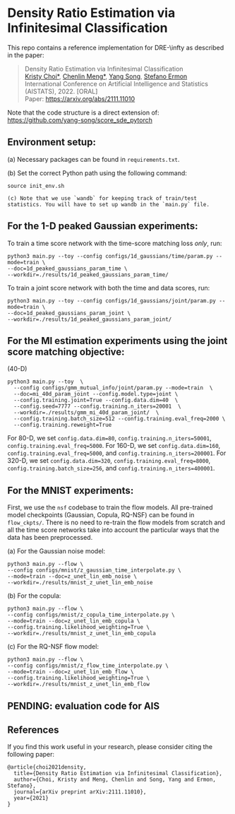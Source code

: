 # Density Ratio Estimation via Infinitesimal Classification

This repo contains a reference implementation for DRE-\infty as described in the paper:
> Density Ratio Estimation via Infinitesimal Classification </br>
> [Kristy Choi*](http://kristychoi.com/), [Chenlin Meng*](https://cs.stanford.edu/~chenlin/), [Yang Song](https://yang-song.github.io/), [Stefano Ermon](https://cs.stanford.edu/~ermon/) </br>
> International Conference on Artificial Intelligence and Statistics (AISTATS), 2022. [ORAL] </br>
> Paper: https://arxiv.org/abs/2111.11010 </br>

Note that the code structure is a direct extension of: https://github.com/yang-song/score_sde_pytorch


## Environment setup:
(a) Necessary packages can be found in `requirements.txt`.

(b) Set the correct Python path using the following command:
```
source init_env.sh

(c) Note that we use `wandb` for keeping track of train/test statistics. You will have to set up wandb in the `main.py` file.
```

## For the 1-D peaked Gaussian experiments:
To train a time score network with the time-score matching loss *only*, run:
```
python3 main.py --toy --config configs/1d_gaussians/time/param.py --mode=train \
--doc=1d_peaked_gaussians_param_time \
--workdir=./results/1d_peaked_gaussians_param_time/
 ```

 To train a joint score network with both the time and data scores, run: 
 ```
 python3 main.py --toy --config configs/1d_gaussians/joint/param.py --mode=train \
--doc=1d_peaked_gaussians_param_joint \
--workdir=./results/1d_peaked_gaussians_param_joint/
```

## For the MI estimation experiments using the joint score matching objective:
(40-D)
```
python3 main.py --toy  \
  --config configs/gmm_mutual_info/joint/param.py --mode=train  \
  --doc=mi_40d_param_joint --config.model.type=joint \
  --config.training.joint=True --config.data.dim=40  \
  --config.seed=7777 --config.training.n_iters=20001  \
  --workdir=./results/gmm_mi_40d_param_joint/  \
  --config.training.batch_size=512 --config.training.eval_freq=2000 \
  --config.training.reweight=True
```
For 80-D, we set `config.data.dim=80`, `config.training.n_iters=50001`, `config.training.eval_freq=5000`. For 160-D, we set `config.data.dim=160`, `config.training.eval_freq=5000`, and `config.training.n_iters=200001`. For 320-D, we set `config.data.dim=320`, `config.training.eval_freq=8000`, `config.training.batch_size=256`, and `config.training.n_iters=400001`.


## For the MNIST experiments:
First, we use the `nsf` codebase to train the flow models. All pre-trained model checkpoints (Gaussian, Copula, RQ-NSF) can be found in `flow_ckpts/`. There is no need to re-train the flow models from scratch and all the time score networks take into account the particular ways that the data has been preprocessed.

(a) For the Gaussian noise model:
```
python3 main.py --flow \
--config configs/mnist/z_gaussian_time_interpolate.py \
--mode=train --doc=z_unet_lin_emb_noise \
--workdir=./results/mnist_z_unet_lin_emb_noise
```

(b) For the copula:
```
python3 main.py --flow \
--config configs/mnist/z_copula_time_interpolate.py \
--mode=train --doc=z_unet_lin_emb_copula \
--config.training.likelihood_weighting=True \
--workdir=./results/mnist_z_unet_lin_emb_copula
```

(c) For the RQ-NSF flow model:
```
python3 main.py --flow \
--config configs/mnist/z_flow_time_interpolate.py \
--mode=train --doc=z_unet_lin_emb_flow \
--config.training.likelihood_weighting=True \
--workdir=./results/mnist_z_unet_lin_emb_flow
```

## PENDING: evaluation code for AIS


## References
If you find this work useful in your research, please consider citing the following paper:
```
@article{choi2021density,
  title={Density Ratio Estimation via Infinitesimal Classification},
  author={Choi, Kristy and Meng, Chenlin and Song, Yang and Ermon, Stefano},
  journal={arXiv preprint arXiv:2111.11010},
  year={2021}
}
```
